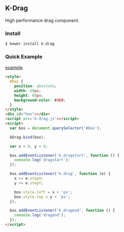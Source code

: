 ## K-Drag

High performance drag component.

### Install

```bash
$ bower install k-drag
```

### Quick Example

<a href="http://kuroguo.github.io/k-drag/example/" target="_blank">example</a>

```html
<style>
  #box {
    position: absolute;
    width: 60px;
    height: 60px;
    background-color: #369;
  }
</style>
<div id="box"></div>
<script src='k-drag.js'></script>
<script>
  var box = document.querySelector('#box');

  kDrag.bind(box);

  var x = 0, y = 0;

  box.addEventListener('k.dragstart', function () {
    console.log('dragstart');
  });

  box.addEventListener('k.drag', function (e) {
    x += e.stepX;
    y += e.stepY;

    box.style.left = x + 'px';
    box.style.top = y + 'px';
  });

  box.addEventListener('k.dragend', function () {
    console.log('dragend');
  });
</script>
```
